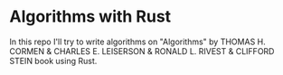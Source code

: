 # Algorithms with Rust

In this repo I'll try to write algorithms on "Algorithms" by THOMAS H. CORMEN & CHARLES E. LEISERSON & RONALD L. RIVEST & CLIFFORD STEIN book using Rust.
